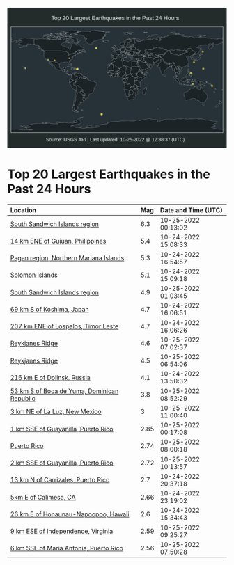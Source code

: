 ![Map](./map.png)

# Top 20 Largest Earthquakes in the Past 24 Hours

| Location | Mag | Date and Time (UTC) |
|:---|:---|:---|
| [South Sandwich Islands region](https://earthquake.usgs.gov/earthquakes/eventpage/us6000iw74) | 6.3 | 10-25-2022 00:13:02 |
| [14 km ENE of Guiuan, Philippines](https://earthquake.usgs.gov/earthquakes/eventpage/us6000iw3l) | 5.4 | 10-24-2022 15:08:33 |
| [Pagan region, Northern Mariana Islands](https://earthquake.usgs.gov/earthquakes/eventpage/us6000iw49) | 5.3 | 10-24-2022 16:54:57 |
| [Solomon Islands](https://earthquake.usgs.gov/earthquakes/eventpage/us6000iw3m) | 5.1 | 10-24-2022 15:09:18 |
| [South Sandwich Islands region](https://earthquake.usgs.gov/earthquakes/eventpage/us6000iw8u) | 4.9 | 10-25-2022 01:03:45 |
| [69 km S of Koshima, Japan](https://earthquake.usgs.gov/earthquakes/eventpage/us6000iw47) | 4.7 | 10-24-2022 16:06:51 |
| [207 km ENE of Lospalos, Timor Leste](https://earthquake.usgs.gov/earthquakes/eventpage/us6000iw40) | 4.7 | 10-24-2022 16:06:26 |
| [Reykjanes Ridge](https://earthquake.usgs.gov/earthquakes/eventpage/us6000iwa4) | 4.6 | 10-25-2022 07:02:37 |
| [Reykjanes Ridge](https://earthquake.usgs.gov/earthquakes/eventpage/us6000iwa5) | 4.5 | 10-25-2022 06:54:06 |
| [216 km E of Dolinsk, Russia](https://earthquake.usgs.gov/earthquakes/eventpage/us6000iw3d) | 4.1 | 10-24-2022 13:50:32 |
| [53 km S of Boca de Yuma, Dominican Republic](https://earthquake.usgs.gov/earthquakes/eventpage/pr2022298000) | 3.8 | 10-25-2022 08:52:29 |
| [3 km NE of La Luz, New Mexico](https://earthquake.usgs.gov/earthquakes/eventpage/us6000iwb8) | 3 | 10-25-2022 11:00:40 |
| [1 km SSE of Guayanilla, Puerto Rico](https://earthquake.usgs.gov/earthquakes/eventpage/pr71379553) | 2.85 | 10-25-2022 00:17:08 |
| [Puerto Rico](https://earthquake.usgs.gov/earthquakes/eventpage/pr71379598) | 2.74 | 10-25-2022 08:00:18 |
| [2 km SSE of Guayanilla, Puerto Rico](https://earthquake.usgs.gov/earthquakes/eventpage/pr71379643) | 2.72 | 10-25-2022 10:13:57 |
| [13 km N of Carrizales, Puerto Rico](https://earthquake.usgs.gov/earthquakes/eventpage/pr71379543) | 2.7 | 10-24-2022 20:37:18 |
| [5km E of Calimesa, CA](https://earthquake.usgs.gov/earthquakes/eventpage/ci40365304) | 2.66 | 10-24-2022 23:19:02 |
| [26 km E of Honaunau-Napoopoo, Hawaii](https://earthquake.usgs.gov/earthquakes/eventpage/hv73193327) | 2.6 | 10-24-2022 15:34:43 |
| [9 km ESE of Independence, Virginia](https://earthquake.usgs.gov/earthquakes/eventpage/se60413966) | 2.59 | 10-25-2022 09:25:27 |
| [6 km SSE of Maria Antonia, Puerto Rico](https://earthquake.usgs.gov/earthquakes/eventpage/pr71379593) | 2.56 | 10-25-2022 07:50:28 |

